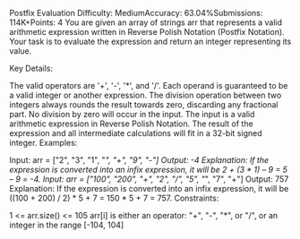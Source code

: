 Postfix Evaluation
Difficulty: MediumAccuracy: 63.04%Submissions: 114K+Points: 4
You are given an array of strings arr that represents a valid arithmetic expression written in Reverse Polish Notation (Postfix Notation). Your task is to evaluate the expression and return an integer representing its value.

Key Details:

The valid operators are '+', '-', '*', and '/'.
Each operand is guaranteed to be a valid integer or another expression.
The division operation between two integers always rounds the result towards zero, discarding any fractional part.
No division by zero will occur in the input.
The input is a valid arithmetic expression in Reverse Polish Notation.
The result of the expression and all intermediate calculations will fit in a 32-bit signed integer.
Examples:

Input: arr = ["2", "3", "1", "*", "+", "9", "-"]
Output: -4
Explanation: If the expression is converted into an infix expression, it will be 2 + (3 * 1) – 9 = 5 – 9 = -4.
Input: arr = ["100", "200", "+", "2", "/", "5", "*", "7", "+"]
Output: 757
Explanation: If the expression is converted into an infix expression, it will be ((100 + 200) / 2) * 5 + 7  = 150 * 5 + 7 = 757.
Constraints:

1 <= arr.size() <= 105
arr[i] is either an operator: "+", "-", "*", or "/", or an integer in the range [-104, 104]

